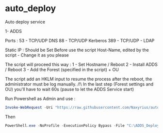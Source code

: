 # auto_deploy
Auto deploy service 


1- ADDS

Ports : 53 - TCP/UDP DNS 88 - TCP/UDP Kerberos 389 - TCP/UDP - LDAP

Static IP : Should be Set Before use the script Host-Name, edited by the script - Change it as you please

The script will proceed this way : 1 - Set Hostname / Reboot 2 - Install ADDS / Reboot 3 - Add the Forest (specified in the script) + OU

The script add an HKLM input to resume the process after the reboot, the administrator must be log manually.
/!\ In the last step (Forest settings and OU) you'll have to wait 60s (pause to let the ADDS Service start)

Run Powershell as Admin and use :
``` Powershell
Invoke-WebRequest -Uri "https://raw.githubusercontent.com/Naxyrius/auto_deploy/refs/heads/main/ADDS_Deploy_HKLM_Version.ps1" -OutFile "C:\ADDS_Deploy_HKLM_Version.ps1"
```

Then 

```Powershell 
PowerShell.exe -NoProfile -ExecutionPolicy Bypass -File "C:\ADDS_Deploy_HKLM_Version.ps1"
```

